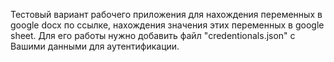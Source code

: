 Тестовый вариант рабочего приложения для нахождения переменных в google docx по ссылке, нахождения значения этих переменных в google sheet.
Для его работы нужно добавить файл "credentionals.json" с Вашими данными для аутентификации.
